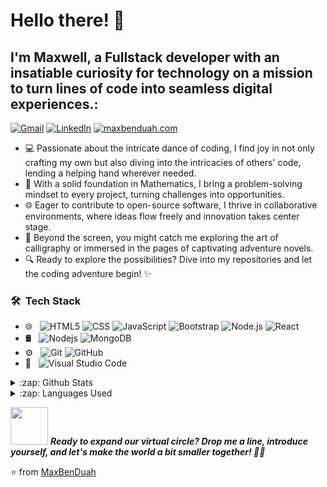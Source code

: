 # Hello there! 👋 

## I'm Maxwell, a Fullstack developer with an insatiable curiosity for technology on a mission to turn lines of code into seamless digital experiences.:

[![Gmail](https://img.shields.io/badge/-GMAIL-D14836?style=for-the-badge&logo=gmail&logoColor=white)](mailto:maxwellben728.com)
[![LinkedIn](https://img.shields.io/badge/-LINKEDIN-0077B5?style=for-the-badge&logo=linkedin&logoColor=white)](https://www.linkedin.com/in/maxwell-duah/)
[![maxbenduah.com](https://img.shields.io/badge/-MAXBENDUAH.COM-000000?style=for-the-badge&logo=react&logoColor=white)](https://www.maxbenduah.com/)

- 💻 Passionate about the intricate dance of coding, I find joy in not only crafting my own but also diving into the intricacies of others' code, lending a helping hand wherever needed.
- 🚀 With a solid foundation in Mathematics, I bring a problem-solving mindset to every project, turning challenges into opportunities.
- 🌐 Eager to contribute to open-source software, I thrive in collaborative environments, where ideas flow freely and innovation takes center stage.
- 🎨 Beyond the screen, you might catch me exploring the art of calligraphy or immersed in the pages of captivating adventure novels.
- 🔍 Ready to explore the possibilities? Dive into my repositories and let the coding adventure begin! ✨

### 🛠 &nbsp;Tech Stack

- 🌐 &nbsp;
  ![HTML5](https://img.shields.io/badge/-HTML5-333333?style=flat&logo=HTML5)
  ![CSS](https://img.shields.io/badge/-CSS-333333?style=flat&logo=CSS3&logoColor=1572B6)
  ![JavaScript](https://img.shields.io/badge/-JavaScript-333333?style=flat&logo=javascript)
  ![Bootstrap](https://img.shields.io/badge/-Bootstrap-333333?style=flat&logo=bootstrap&logoColor=563D7C)
  ![Node.js](https://img.shields.io/badge/-Node.js-333333?style=flat&logo=node.js)
  ![React](https://img.shields.io/badge/-React-333333?style=flat&logo=react)
- 🛢 &nbsp;
  ![Nodejs](https://img.shields.io/badge/-Nodejs-000000?style=flat&logo=Node.js)
  ![MongoDB](https://img.shields.io/badge/-MongoDB-333333?style=flat&logo=mongodb)
- ⚙️ &nbsp;
  ![Git](https://img.shields.io/badge/-Git-333333?style=flat&logo=git)
  ![GitHub](https://img.shields.io/badge/-GitHub-333333?style=flat&logo=github)
- 🔧 &nbsp;
  ![Visual Studio Code](https://img.shields.io/badge/-Visual%20Studio%20Code-333333?style=flat&logo=visual-studio-code&logoColor=007ACC)

<details>
  <summary>:zap: Github Stats</summary>
  <img src="https://github-readme-stats.vercel.app/api?username=MaxBenDuah&&show_icons=true&title_color=14b8a6&icon_color=03A87C&text_color=0f766e&bg_color=ccfbf1">
</details>

<details>
  <summary>:zap: Languages Used</summary>
  <img src="https://github-readme-stats.vercel.app/api/top-langs/?username=MaxBenDuah&layout=compact&bg_color=ccfbf1&text_color=0f766e">
</details>

<img src="https://media.giphy.com/media/LnQjpWaON8nhr21vNW/giphy.gif" width="60"> <em><b>Ready to expand our virtual circle? Drop me a line, introduce yourself, and let's make the world a bit smaller together! 👋✨</b></em>

:star: from [MaxBenDuah](https://github.com/MaxBenDuah)
